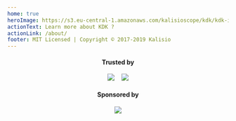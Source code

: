 ```yaml
---
home: true
heroImage: https://s3.eu-central-1.amazonaws.com/kalisioscope/kdk/kdk-icon-256x256.png
actionText: Learn more about KDK ?
actionLink: /about/
footer: MIT Licensed | Copyright © 2017-2019 Kalisio
---
```


<center>
  <h4>Trusted by</h4>
  <a href="https://www.airbus.com/"><img src="https://s3.eu-central-1.amazonaws.com/kalisioscope/assets/logos/airbus.png"></a>
  &nbsp;&nbsp;
  <a href="https://www.irsn.fr/"><img src="https://s3.eu-central-1.amazonaws.com/kalisioscope/assets/logos/irsn.png"></a>
  <h4>Sponsored by</h4>
  <a href="https://kalisio.com"><img src="https://s3.eu-central-1.amazonaws.com/kalisioscope/kalisio/kalisio-logo-black-256x84.png"></a>
</center>
